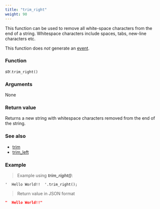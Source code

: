 ```yaml
---
title: "trim_right"
weight: 90
---
```


This function can be used to remove all white-space characters from the end of a string.
Whitespace characters include spaces, tabs, new-line characters etc.

This function does *not* generate an [event](../../../overview/events).

### Function

*str*.`trim_right()`

### Arguments

None

### Return value

Returns a new string with whitespace characters removed from the end of the string.

### See also

- [trim](../trim)
- [trim_left](../trim_left)

### Example

> Example using ***trim_right()***:

```thingsdb,json_response
'  Hello World!!  '.trim_right();
```

> Return value in JSON format

```json
"  Hello World!!"
```
